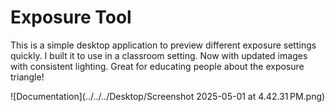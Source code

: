 Exposure Tool
=============

This is a simple desktop application to preview different exposure settings
quickly. I built it to use in a classroom setting. Now with updated images with
consistent lighting. Great for educating people about the exposure triangle!

![Documentation](../../../Desktop/Screenshot 2025-05-01 at 4.42.31 PM.png)
